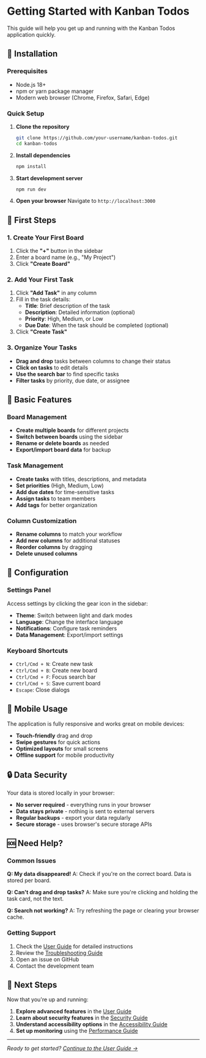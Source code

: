 # Getting Started with Kanban Todos

This guide will help you get up and running with the Kanban Todos application quickly.

## 🚀 Installation

### Prerequisites

- Node.js 18+ 
- npm or yarn package manager
- Modern web browser (Chrome, Firefox, Safari, Edge)

### Quick Setup

1. **Clone the repository**
   ```bash
   git clone https://github.com/your-username/kanban-todos.git
   cd kanban-todos
   ```

2. **Install dependencies**
   ```bash
   npm install
   ```

3. **Start development server**
   ```bash
   npm run dev
   ```

4. **Open your browser**
   Navigate to `http://localhost:3000`

## 🎯 First Steps

### 1. Create Your First Board

1. Click the **"+"** button in the sidebar
2. Enter a board name (e.g., "My Project")
3. Click **"Create Board"**

### 2. Add Your First Task

1. Click **"Add Task"** in any column
2. Fill in the task details:
   - **Title**: Brief description of the task
   - **Description**: Detailed information (optional)
   - **Priority**: High, Medium, or Low
   - **Due Date**: When the task should be completed (optional)
3. Click **"Create Task"**

### 3. Organize Your Tasks

- **Drag and drop** tasks between columns to change their status
- **Click on tasks** to edit details
- **Use the search bar** to find specific tasks
- **Filter tasks** by priority, due date, or assignee

## 🎨 Basic Features

### Board Management
- **Create multiple boards** for different projects
- **Switch between boards** using the sidebar
- **Rename or delete boards** as needed
- **Export/import board data** for backup

### Task Management
- **Create tasks** with titles, descriptions, and metadata
- **Set priorities** (High, Medium, Low)
- **Add due dates** for time-sensitive tasks
- **Assign tasks** to team members
- **Add tags** for better organization

### Column Customization
- **Rename columns** to match your workflow
- **Add new columns** for additional statuses
- **Reorder columns** by dragging
- **Delete unused columns**

## 🔧 Configuration

### Settings Panel

Access settings by clicking the gear icon in the sidebar:

- **Theme**: Switch between light and dark modes
- **Language**: Change the interface language
- **Notifications**: Configure task reminders
- **Data Management**: Export/import settings

### Keyboard Shortcuts

- `Ctrl/Cmd + N`: Create new task
- `Ctrl/Cmd + B`: Create new board
- `Ctrl/Cmd + F`: Focus search bar
- `Ctrl/Cmd + S`: Save current board
- `Escape`: Close dialogs

## 📱 Mobile Usage

The application is fully responsive and works great on mobile devices:

- **Touch-friendly** drag and drop
- **Swipe gestures** for quick actions
- **Optimized layouts** for small screens
- **Offline support** for mobile productivity

## 🔒 Data Security

Your data is stored locally in your browser:

- **No server required** - everything runs in your browser
- **Data stays private** - nothing is sent to external servers
- **Regular backups** - export your data regularly
- **Secure storage** - uses browser's secure storage APIs

## 🆘 Need Help?

### Common Issues

**Q: My data disappeared!**
A: Check if you're on the correct board. Data is stored per board.

**Q: Can't drag and drop tasks?**
A: Make sure you're clicking and holding the task card, not the text.

**Q: Search not working?**
A: Try refreshing the page or clearing your browser cache.

### Getting Support

1. Check the [User Guide](./user-guide.md) for detailed instructions
2. Review the [Troubleshooting Guide](./troubleshooting.md)
3. Open an issue on GitHub
4. Contact the development team

## 🎉 Next Steps

Now that you're up and running:

1. **Explore advanced features** in the [User Guide](./user-guide.md)
2. **Learn about security features** in the [Security Guide](./security-guide.md)
3. **Understand accessibility options** in the [Accessibility Guide](./accessibility-guide.md)
4. **Set up monitoring** using the [Performance Guide](./performance-guide.md)

---

*Ready to get started? [Continue to the User Guide →](./user-guide.md)*
